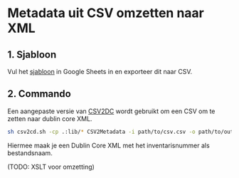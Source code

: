 # Metadata uit CSV omzetten naar XML

## 1. Sjabloon

Vul het [sjabloon](https://docs.google.com/spreadsheets/d/1XTvK0ADQ-RcQyZlVXnV1Ey06KBhDuytBihRaQmRbrJo/edit?usp=sharing) in Google Sheets in en exporteer dit naar CSV.

## 2. Commando

Een aangepaste versie van [CSV2DC](https://github.com/PACKED-vzw/CSV2DC) wordt gebruikt om een CSV om te zetten naar dublin core XML.

```bash
sh csv2cd.sh -cp .:lib/* CSV2Metadata -i path/to/csv.csv -o path/to/output/folder -c dcterms:identifier
```

Hiermee maak je een Dublin Core XML met het inventarisnummer als bestandsnaam.

(TODO: XSLT voor omzetting)
